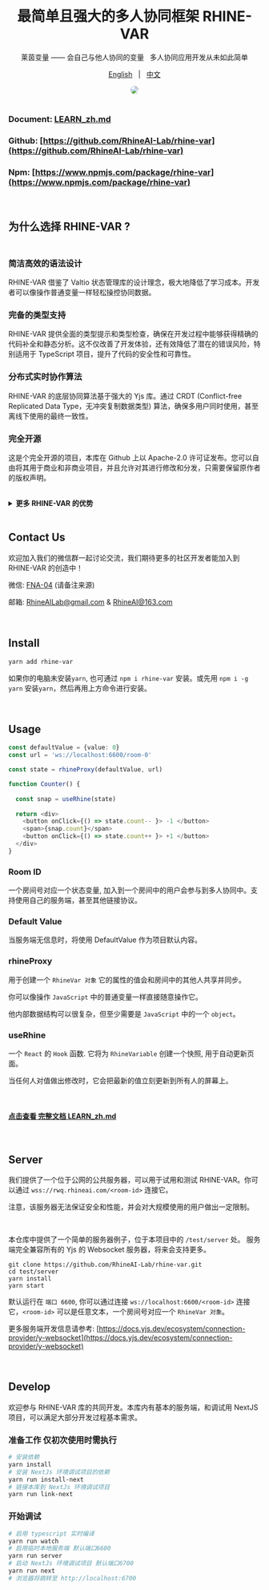 <div align="center">

# 最简单且强大的多人协同框架 RHINE-VAR

莱茵变量 —— 会自己与他人协同的变量 &nbsp; 多人协同应用开发从未如此简单 

[English](README.md) &nbsp; | &nbsp; [中文](README_zh.md)

<img src='./assets/images/example1.png' style="border-radius: 10px; max-width: 840px"/>

</div>

<br/>

### **Document:** [LEARN_zh.md](assets/documents/LEARN_zh.md)

### **Github:** [https://github.com/RhineAI-Lab/rhine-var](https://github.com/RhineAI-Lab/rhine-var)

### **Npm:** [https://www.npmjs.com/package/rhine-var](https://www.npmjs.com/package/rhine-var)

<br/>

## 为什么选择 RHINE-VAR ?

<div style="height: 6px"></div>

### 简洁高效的语法设计

RHINE-VAR 借鉴了 Valtio 状态管理库的设计理念，极大地降低了学习成本。开发者可以像操作普通变量一样轻松操控协同数据。

### 完备的类型支持

RHINE-VAR 提供全面的类型提示和类型检查，确保在开发过程中能够获得精确的代码补全和静态分析。这不仅改善了开发体验，还有效降低了潜在的错误风险，特别适用于 TypeScript 项目，提升了代码的安全性和可靠性。

### 分布式实时协作算法

RHINE-VAR 的底层协同算法基于强大的 Yjs 库。通过 CRDT (Conflict-free Replicated Data Type，无冲突复制数据类型) 算法，确保多用户同时使用，甚至离线下使用的最终一致性。

### 完全开源

这是个完全开源的项目，本库在 Github 上以 Apache-2.0 许可证发布。您可以自由将其用于商业和非商业项目，并且允许对其进行修改和分发，只需要保留原作者的版权声明。

<br/>
<details>
<summary><b>更多 RHINE-VAR 的优势</b></summary>

### 高性能和低带宽需求

数据同步和冲突解决机制非常高效，通过 Yjs 的增量更新机制，仅传输必要的数据更改，而非整个文档。这使得它在网络带宽受限的环境中表现良好，减少了不必要的数据传输。

### 强大的离线支持

即使在离线状态下，用户仍然可以继续使用应用。当重新联机时，所有更改将自动同步，确保数据不会出现丢失或冲突。这对于构建离线优先的应用至关重要。

### 几乎没有体积上限

它几乎没有体积限制，可以是一个极其复杂且庞大的数据结构，以容纳一个大型项目所需的所有数据。但至少是一个 JavaScript 对象。

### 跨平台和框架无关

RHINE-VAR 支持在多种环境中使用，包括浏览器、Node.js 和其它 JavaScript 环境。此外，它可以与多个前端框架和库 (如 NextJs、React、Vue.js、ProseMirror 等) 集成。

### 轻量级且可扩展

RHINE-VAR 是一个非常轻量的库，核心包仅几 KB，适合各种前端应用。其模块化架构也支持扩展特性，开发者可以根据需要引入或开发自定义模块。

### 更友好且完善的事件体系

RHINE-VAR 提供了丰富的事件订阅监听方式，直观的数据变更事件，更好的支持数据变更的监听和处理。以及提供了对内部深层数据变化的监听，以适用更多场景。

### 原生Yjs支持

RHINE-VAR 提供完好的Yjs原生对象操作支持，更底层更丰富的API支持。直接对Yjs的对象进行操作，也将自动触发 RHINE-VAR 的更新。

### 去中心化架构

通过去中心化架构，使得协作编辑更具扩展性、更高效且更具容错能力。可通过 P2P 进行数据传输，无需依赖中央服务器（开发中）。

</details>

<br/>

## Contact Us

欢迎加入我们的微信群一起讨论交流，我们期待更多的社区开发者能加入到 RHINE-VAR 的创造中！

微信: [FNA-04]() (请备注来源)

邮箱: [RhineAILab@gmail.com](rhineailab@gmail.com) & [RhineAI@163.com](RhineAI@163.com)

<br/>

## Install
```bash
yarn add rhine-var
```
如果你的电脑未安装`yarn`, 也可通过 `npm i rhine-var` 安装。或先用 `npm i -g yarn` 安装`yarn`，然后再用上方命令进行安装。

<br/>

## Usage

```typescript jsx
const defaultValue = {value: 0}
const url = 'ws://localhost:6600/room-0'

const state = rhineProxy(defaultValue, url)

function Counter() {
  
  const snap = useRhine(state)
  
  return <div>
    <button onClick={() => state.count-- }> -1 </button>
    <span>{snap.count}</span>
    <button onClick={() => state.count++ }> +1 </button>
  </div>
}
```

### Room ID

一个房间号对应一个状态变量, 加入到一个房间中的用户会参与到多人协同中。支持使用自己的服务端，甚至其他链接协议。

### Default Value

当服务端无信息时，将使用 DefaultValue 作为项目默认内容。

### rhineProxy

用于创建一个 `RhineVar 对象` 它的属性的值会和房间中的其他人共享并同步。

你可以像操作 `JavaScript` 中的普通变量一样直接随意操作它。

他内部数据结构可以很复杂，但至少需要是 `JavaScript` 中的一个 `object`。

### useRhine

一个 `React` 的 `Hook` 函数. 它将为 `RhineVariable` 创建一个快照, 用于自动更新页面。

当任何人对值做出修改时，它会把最新的值立刻更新到所有人的屏幕上。

<br/>

#### [点击查看 完整文档 LEARN_zh.md](assets/documents/LEARN_zh.md)


<br/>

## Server

我们提供了一个位于公网的公共服务器，可以用于试用和测试 RHINE-VAR。你可以通过 `wss://rwq.rhineai.com/<room-id>` 连接它。

注意，该服务器无法保证安全和性能，并会对大规模使用的用户做出一定限制。

<br/>

本仓库中提供了一个简单的服务器例子，位于本项目中的 `/test/server` 处。 服务端完全兼容所有的 Yjs 的 Websocket 服务器，将来会支持更多。
```
git clone https://github.com/RhineAI-Lab/rhine-var.git
cd test/server
yarn install
yarn start
```
默认运行在 `端口 6600`, 你可以通过连接 `ws://localhost:6600/<room-id>` 连接它，`<room-id>` 可以是任意文本，一个房间号对应一个 `RhineVar 对象`。

更多服务端开发信息请参考: [https://docs.yjs.dev/ecosystem/connection-provider/y-websocket](https://docs.yjs.dev/ecosystem/connection-provider/y-websocket)

<br/>

## Develop

欢迎参与 RHINE-VAR 库的共同开发。本库内有基本的服务端，和调试用 NextJS 项目，可以满足大部分开发过程基本需求。


### 准备工作 仅初次使用时需执行
```bash
# 安装依赖
yarn install
# 安装 NextJs 环境调试项目的依赖
yarn run install-next
# 链接本库到 NextJs 环境调试项目
yarn run link-next
```

### 开始调试
```bash
# 启用 typescript 实时编译
yarn run watch
# 启用临时本地服务端 默认端口6600 
yarn run server
# 启动 NextJs 环境调试项目 默认端口6700
yarn run next
# 浏览器将跳转至 http://localhost:6700
```

<br/>

